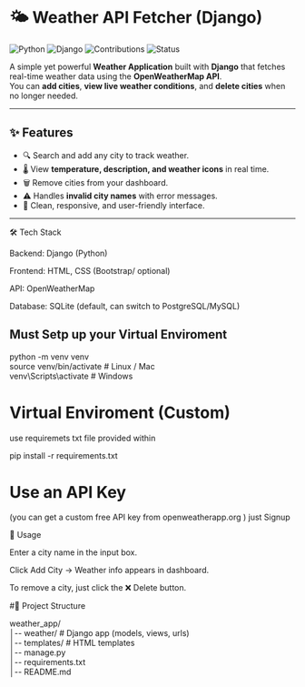 # 🌤️ Weather API Fetcher (Django)

![Python](https://img.shields.io/badge/Python-3.9%2B-blue?logo=python&logoColor=white)
![Django](https://img.shields.io/badge/Django-5.0-green?logo=django&logoColor=white)
![Contributions](https://img.shields.io/badge/Contributions-Welcome-brightgreen.svg)
![Status](https://img.shields.io/badge/Status-Active-success.svg)

A simple yet powerful **Weather Application** built with **Django** that fetches real-time weather data using the **OpenWeatherMap API**.  
You can **add cities**, **view live weather conditions**, and **delete cities** when no longer needed.

---

## ✨ Features
- 🔍 Search and add any city to track weather.  
- 🌡️ View **temperature, description, and weather icons** in real time.  
- 🗑️ Remove cities from your dashboard.  
- ⚠️ Handles **invalid city names** with error messages.  
- 🎨 Clean, responsive, and user-friendly interface.  

---

🛠️ Tech Stack

Backend: Django (Python)

Frontend: HTML, CSS (Bootstrap/ optional)

API: OpenWeatherMap

Database: SQLite (default, can switch to PostgreSQL/MySQL)


## Must Setp up your Virtual Enviroment

python -m venv venv    
source venv/bin/activate   # Linux / Mac    
venv\Scripts\activate      # Windows     

# Virtual Enviroment (Custom)
use requiremets txt file provided within

pip install -r requirements.txt


# Use an API Key 
(you can get a custom free API key from openweatherapp.org ) just Signup

🎯 Usage

Enter a city name in the input box.

Click Add City → Weather info appears in dashboard.

To remove a city, just click the ❌ Delete button.

#📂 Project Structure

weather_app/    
│-- weather/           # Django app (models, views, urls)    
│-- templates/         # HTML templates      
│-- manage.py    
│-- requirements.txt    
│-- README.md    




